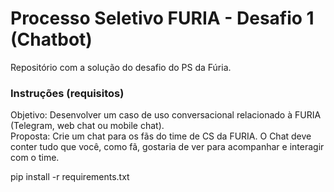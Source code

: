 # Processo Seletivo FURIA - Desafio 1 (Chatbot)
Repositório com a solução do desafio do PS da Fúria. 

### Instruções (requisitos)
Objetivo: Desenvolver um caso de uso conversacional relacionado à FURIA (Telegram, web chat ou mobile chat). </br>
Proposta: Crie um chat para os fãs do time de CS da FURIA. O Chat deve conter tudo que você, como fã, gostaria de ver para acompanhar e interagir com o time.


pip install -r requirements.txt